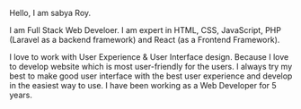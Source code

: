 Hello,
I am sabya Roy. 

I am Full Stack Web Develoer. I am expert in HTML, CSS, JavaScript, PHP (Laravel as a backend framework) and React (as a Frontend Framework).

I love to work with User Experience & User Interface design. Because I love to develop website which is most user-friendly for the users. I always try my best to make good user interface with the best user experience and develop in the easiest way to use. I have been working as a Web Developer for 5 years.
